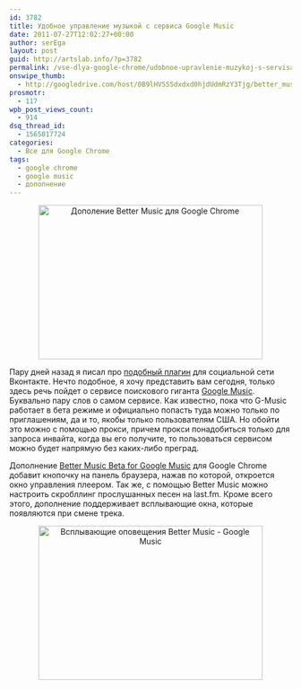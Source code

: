 ```yaml
---
id: 3782
title: Удобное управление музыкой с сервиса Google Music
date: 2011-07-27T12:02:27+00:00
author: serEga
layout: post
guid: http://artslab.info/?p=3782
permalink: /vse-dlya-google-chrome/udobnoe-upravlenie-muzykoj-s-servisa-google-music/
onswipe_thumb:
  - http://googledrive.com/host/0B9lHVSSSdxdxd0hjdUdmRzY3Tjg/better_music_for_googlemusic_chrome.png
prosmotr:
  - 117
wpb_post_views_count:
  - 914
dsq_thread_id:
  - 1565017724
categories:
  - Все для Google Chrome
tags:
  - google chrome
  - google music
  - дополнение
---
```

<center>
  <img src="http://googledrive.com/host/0B9lHVSSSdxdxd0hjdUdmRzY3Tjg/better_music_for_googlemusic_chrome.png" alt="Дополение Better Music для Google Chrome" title="better_music_for_googlemusic_chrome" width="400" height="275" class="alignnone size-full wp-image-3783" />
</center>

Пару дней назад я писал про [подобный плагин](http://artslab.info/vse-dlya-google-chrome/knopki-upravleniya-pleerom-vkontakte-v-interfejse-google-chrome/ "Кнопки управления плеером Вконтакте в интерфейсе Google Chrome") для социальной сети Вконтакте. Нечто подобное, я хочу представить вам сегодня, только здесь речь пойдет о сервисе поискового гиганта [Google Music](http://music.google.com). Буквально пару слов о самом сервисе. Как известно, пока что G-Music работает в бета режиме и официально попасть туда можно только по приглашениям, да и то, якобы только пользователям США. Но обойти это можно с помощью прокси, причем прокси понадобиться только для запроса инвайта, когда вы его получите, то пользоваться сервисом можно будет напрямую без каких-либо преград.

Дополнение [Better Music Beta for Google Music](https://chrome.google.com/webstore/detail/bdollfdihekkbcgmbpjddfdaeigacmia?hl=ru) для Google Chrome добавит кнопочку на панель браузера, нажав по которой, откроется окно управления плеером. Так же, с помощью Better Music можно настроить скробллинг прослушанных песен на last.fm. Кроме всего этого, дополнение поддерживает всплывающие окна, которые появляются при смене трека.

<center>
  <img src="http://googledrive.com/host/0B9lHVSSSdxdxd0hjdUdmRzY3Tjg/bette_music_for_google_chrome_notification.png" alt="Всплывающие оповещения Better Music - Google Music" title="bette_music_for_google_chrome_notification" width="400" height="275" class="alignnone size-full wp-image-3784" srcset="http://googledrive.com/host/0B9lHVSSSdxdxd0hjdUdmRzY3Tjg/bette_music_for_google_chrome_notification.png 400w, http://googledrive.com/host/0B9lHVSSSdxdxd0hjdUdmRzY3Tjg/bette_music_for_google_chrome_notification-300x206.png 300w" sizes="(max-width: 400px) 100vw, 400px" />
</center>